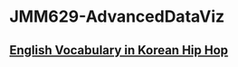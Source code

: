 # JMM629-AdvancedDataViz
 
## [English Vocabulary in Korean Hip Hop](https://kikijinqili.github.io/CIM629-DataViz/Project/Website/index.html)
